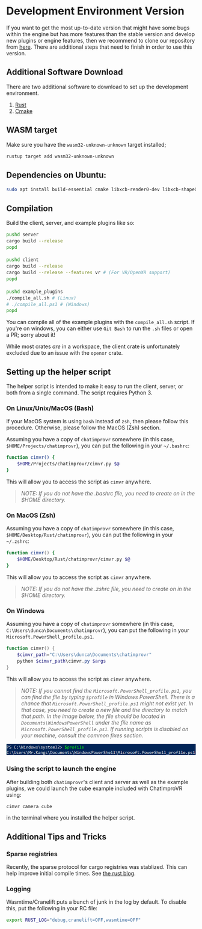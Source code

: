 # Development Environment Version
If you want to get the most up-to-date version that might have some bugs within the engine but has more features than the stable version and develop new plugins or engine features, then we recommend to clone our repository from [here](https://github.com/ChatImproVR/chatimprovr). There are additional steps that need to finish in order to use this version.

## Additional Software Download
There are two additional software to download to set up the development environment.
1. [Rust](https://www.rust-lang.org/tools/install)
2. [Cmake](https://cmake.org/download/)
<!-- 1. [Rust (for both Desktop and VR)](#rust)
2. [CMake (For VR only)](#cmake) -->

<!-- ### Rust
When you visit the page for Rust, it will greet you the screen as below.
![Rust Install Page](/images/rust_install_page.png)

Please follow the instructions as they stated. The page might look slighlty different based on operating system.

### CMake
When you visit the [page for Cmake](https://cmake.org/download/), it will greet you the screen as below. Please download the latest version of Cmake that has the option of Windows x64 Installer: the file extension is `.msi`.
![Cmake Install Page](/images/cmake_install_page.png)
In the image above, the version we are downloading is 3.26.4, but you can download and install a higher version if you want as well.

Once you download the installer, open the installer. The first screen should be similar as the following screen.

![Cmake Installer Part 1](/images/cmake_installer_part_1.png)

Select `Next` to continue the installation process.

The next screen will ask regarding the agreement of the program. Select agree to continue the installation process as the image below. You can save the agreement by selecting the `print` option if you want.

![Cmake Installer Part 2](/images/cmake_installer_part_2.png)

In the next screen, we are have an option to install on system path for current user, all users, or not at all. Choose either for the current user or all users to add the system PATH. The image below has selected for all users.

![Cmake Installer Part 3](/images/cmake_installer_part_3.png)

The next screen is selection the program path. The image below has selected the default path, but you can choose whatever path you want.

![Cmake Installer Part 4](/images/cmake_installer_part_4.png)

The next screen is an verifier on selecting all the correct options that you have selected. Once everything is all set, click the `install` button to proceed the installation.

![Cmake Installer Part 5](/images/cmake_installer_part_5.png)

Once the installation is complete, then you will see the following screen.

![Cmake Installer Part 6](/images/cmake_installer_part_6.png) -->

## WASM target
Make sure you have the `wasm32-unknown-unknown` target installed;
```sh
rustup target add wasm32-unknown-unknown
```

## Dependencies on Ubuntu:
```sh
sudo apt install build-essential cmake libxcb-render0-dev libxcb-shape0-dev libxcb-xfixes0-dev libspeechd-dev libxkbcommon-dev libssl-dev
```

## Compilation
Build the client, server, and example plugins like so:
```sh
pushd server
cargo build --release
popd

pushd client
cargo build --release
cargo build --release --features vr # (For VR/OpenXR support)
popd

pushd example_plugins
./compile_all.sh # (Linux)
# ./compile_all.ps1 # (Windows)
popd
```

You can compile all of the example plugins with the `compile_all.sh` script. 
If you're on windows, you can either use `Git Bash` to run the `.sh` files or open a PR; sorry about it!

While most crates _are_ in a workspace, the client crate is unfortunately excluded due to an issue with the `openxr` crate.

## Setting up the helper script
The helper script is intended to make it easy to run the client, server, or both from a single command. The script requires Python 3.

### On Linux/Unix/MacOS (Bash)

If your MacOS system is using `bash` instead of `zsh`, then please follow this procedure. Otherwise, please follow the MacOS (Zsh) section.

Assuming you have a copy of `chatimprovr` somewhere (in this case, `$HOME/Projects/chatimprovr`), you can put the following in your `~/.bashrc`:

```bash
function cimvr() {
    $HOME/Projects/chatimprovr/cimvr.py $@
}
```
This will allow you to access the script as `cimvr` anywhere.

> *NOTE: If you do not have the .bashrc file, you need to create on in the $HOME directory.*

### On MacOS (Zsh)

Assuming you have a copy of `chatimprovr` somewhere (in this case,  `$HOME/Desktop/Rust/chatimprovr`), you can put the following in your `~/.zshrc`:

```zsh
function cimvr() {
    $HOME/Desktop/Rust/chatimprovr/cimvr.py $@
}
```
This will allow you to access the script as `cimvr` anywhere.

> *NOTE: If you do not have the .zshrc file, you need to create on in the $HOME directory.*

### On Windows
Assuming you have a copy of `chatimprovr` somewhere (in this case, `C:\Users\dunca\Documents\chatimprovr`), you can put the following in your `Microsoft.PowerShell_profile.ps1`.

```ps1
function cimvr() {
    $cimvr_path="C:\Users\dunca\Documents\chatimprovr"
    python $cimvr_path\cimvr.py $args
}
```
This will allow you to access the script as `cimvr` anywhere.

> *NOTE: If you cannot find the `Microsoft.PowerShell_profile.ps1`, you can find the file by typing `$profile` in Windows PowerShell. There is a chance that `Microsoft.PowerShell_profile.ps1` might not exist yet. In that case, you need to create a new file and the directory to match that path. In the image below, the file should be located in `Documents\WindowsPowerShell` under the file name as `Microsoft.PowerShell_profile.ps1`. If running scripts is disabled on your machine, consult the common fixes section.*

![$profile path](./images/profile_path.png)

### Using the script to launch the engine
After building both `chatimprovr`'s client and server as well as the example plugins, we could launch the cube example included with ChatImproVR using:
```bash
cimvr camera cube
```
in the terminal where you installed the helper script.

## Additional Tips and Tricks
### Sparse registries
Recently, the sparse protocol for cargo registries was stablized. This can help improve initial compile times. See [the rust blog](https://blog.rust-lang.org/2023/03/09/Rust-1.68.0.html#cargos-sparse-protocol).

### Logging
Wasmtime/Cranelift puts a bunch of junk in the log by default. To disable this, put the following in your RC file:
```sh
export RUST_LOG="debug,cranelift=OFF,wasmtime=OFF"
```